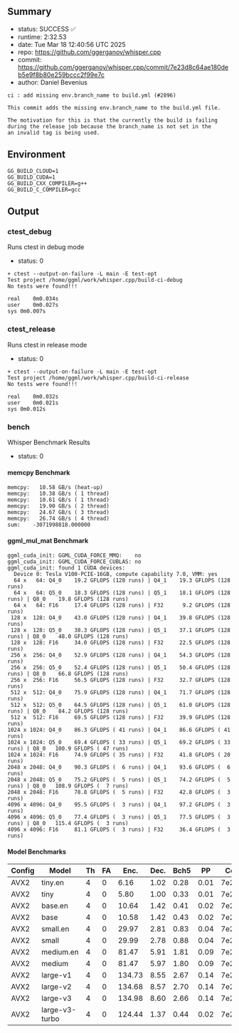## Summary

- status:  SUCCESS ✅
- runtime: 2:32.53
- date:    Tue Mar 18 12:40:56 UTC 2025
- repo:    https://github.com/ggerganov/whisper.cpp
- commit:  https://github.com/ggerganov/whisper.cpp/commit/7e23d8c64ae180deb5e9f8b80e259bccc2f99e7c
- author:  Daniel Bevenius
```
ci : add missing env.branch_name to build.yml (#2896)

This commit adds the missing env.branch_name to the build.yml file.

The motivation for this is that the currently the build is failing
during the release job because the branch_name is not set in the
an invalid tag is being used.
```

## Environment

```
GG_BUILD_CLOUD=1
GG_BUILD_CUDA=1
GG_BUILD_CXX_COMPILER=g++
GG_BUILD_C_COMPILER=gcc
```

## Output

### ctest_debug

Runs ctest in debug mode
- status: 0
```
+ ctest --output-on-failure -L main -E test-opt
Test project /home/ggml/work/whisper.cpp/build-ci-debug
No tests were found!!!

real	0m0.034s
user	0m0.027s
sys	0m0.007s
```
### ctest_release

Runs ctest in release mode
- status: 0
```
+ ctest --output-on-failure -L main -E test-opt
Test project /home/ggml/work/whisper.cpp/build-ci-release
No tests were found!!!

real	0m0.032s
user	0m0.021s
sys	0m0.012s
```
### bench

Whisper Benchmark Results
- status: 0
#### memcpy Benchmark

```
memcpy:   10.58 GB/s (heat-up)
memcpy:   10.38 GB/s ( 1 thread)
memcpy:   10.61 GB/s ( 1 thread)
memcpy:   19.90 GB/s ( 2 thread)
memcpy:   24.67 GB/s ( 3 thread)
memcpy:   26.74 GB/s ( 4 thread)
sum:    -3071998818.000000
```

#### ggml_mul_mat Benchmark

```
ggml_cuda_init: GGML_CUDA_FORCE_MMQ:    no
ggml_cuda_init: GGML_CUDA_FORCE_CUBLAS: no
ggml_cuda_init: found 1 CUDA devices:
  Device 0: Tesla V100-PCIE-16GB, compute capability 7.0, VMM: yes
  64 x   64: Q4_0    19.2 GFLOPS (128 runs) | Q4_1    19.3 GFLOPS (128 runs)
  64 x   64: Q5_0    18.3 GFLOPS (128 runs) | Q5_1    18.1 GFLOPS (128 runs) | Q8_0    19.8 GFLOPS (128 runs)
  64 x   64: F16     17.4 GFLOPS (128 runs) | F32      9.2 GFLOPS (128 runs)
 128 x  128: Q4_0    43.0 GFLOPS (128 runs) | Q4_1    39.8 GFLOPS (128 runs)
 128 x  128: Q5_0    38.3 GFLOPS (128 runs) | Q5_1    37.1 GFLOPS (128 runs) | Q8_0    48.0 GFLOPS (128 runs)
 128 x  128: F16     34.0 GFLOPS (128 runs) | F32     22.5 GFLOPS (128 runs)
 256 x  256: Q4_0    52.9 GFLOPS (128 runs) | Q4_1    54.3 GFLOPS (128 runs)
 256 x  256: Q5_0    52.4 GFLOPS (128 runs) | Q5_1    50.4 GFLOPS (128 runs) | Q8_0    66.8 GFLOPS (128 runs)
 256 x  256: F16     56.5 GFLOPS (128 runs) | F32     32.7 GFLOPS (128 runs)
 512 x  512: Q4_0    75.9 GFLOPS (128 runs) | Q4_1    71.7 GFLOPS (128 runs)
 512 x  512: Q5_0    64.5 GFLOPS (128 runs) | Q5_1    61.0 GFLOPS (128 runs) | Q8_0    84.2 GFLOPS (128 runs)
 512 x  512: F16     69.5 GFLOPS (128 runs) | F32     39.9 GFLOPS (128 runs)
1024 x 1024: Q4_0    86.3 GFLOPS ( 41 runs) | Q4_1    86.6 GFLOPS ( 41 runs)
1024 x 1024: Q5_0    69.4 GFLOPS ( 33 runs) | Q5_1    69.2 GFLOPS ( 33 runs) | Q8_0   100.9 GFLOPS ( 47 runs)
1024 x 1024: F16     74.9 GFLOPS ( 35 runs) | F32     41.8 GFLOPS ( 20 runs)
2048 x 2048: Q4_0    90.3 GFLOPS (  6 runs) | Q4_1    93.6 GFLOPS (  6 runs)
2048 x 2048: Q5_0    75.2 GFLOPS (  5 runs) | Q5_1    74.2 GFLOPS (  5 runs) | Q8_0   108.9 GFLOPS (  7 runs)
2048 x 2048: F16     78.8 GFLOPS (  5 runs) | F32     42.8 GFLOPS (  3 runs)
4096 x 4096: Q4_0    95.5 GFLOPS (  3 runs) | Q4_1    97.2 GFLOPS (  3 runs)
4096 x 4096: Q5_0    77.4 GFLOPS (  3 runs) | Q5_1    77.5 GFLOPS (  3 runs) | Q8_0   115.4 GFLOPS (  3 runs)
4096 x 4096: F16     81.1 GFLOPS (  3 runs) | F32     36.4 GFLOPS (  3 runs)
```

#### Model Benchmarks

|           Config |         Model |  Th |  FA |    Enc. |    Dec. |    Bch5 |      PP |  Commit |
|              --- |           --- | --- | --- |     --- |     --- |     --- |     --- |     --- |
|             AVX2 |       tiny.en |   4 |   0 |    6.16 |    1.02 |    0.28 |    0.01 | 7e23d8c6 |
|             AVX2 |          tiny |   4 |   0 |    5.80 |    1.00 |    0.33 |    0.01 | 7e23d8c6 |
|             AVX2 |       base.en |   4 |   0 |   10.64 |    1.42 |    0.41 |    0.02 | 7e23d8c6 |
|             AVX2 |          base |   4 |   0 |   10.58 |    1.42 |    0.43 |    0.02 | 7e23d8c6 |
|             AVX2 |      small.en |   4 |   0 |   29.97 |    2.81 |    0.83 |    0.04 | 7e23d8c6 |
|             AVX2 |         small |   4 |   0 |   29.99 |    2.78 |    0.88 |    0.04 | 7e23d8c6 |
|             AVX2 |     medium.en |   4 |   0 |   81.47 |    5.91 |    1.81 |    0.09 | 7e23d8c6 |
|             AVX2 |        medium |   4 |   0 |   81.47 |    5.97 |    1.80 |    0.09 | 7e23d8c6 |
|             AVX2 |      large-v1 |   4 |   0 |  134.73 |    8.55 |    2.67 |    0.14 | 7e23d8c6 |
|             AVX2 |      large-v2 |   4 |   0 |  134.68 |    8.57 |    2.70 |    0.14 | 7e23d8c6 |
|             AVX2 |      large-v3 |   4 |   0 |  134.98 |    8.60 |    2.66 |    0.14 | 7e23d8c6 |
|             AVX2 | large-v3-turbo |   4 |   0 |  124.44 |    1.37 |    0.44 |    0.02 | 7e23d8c6 |

